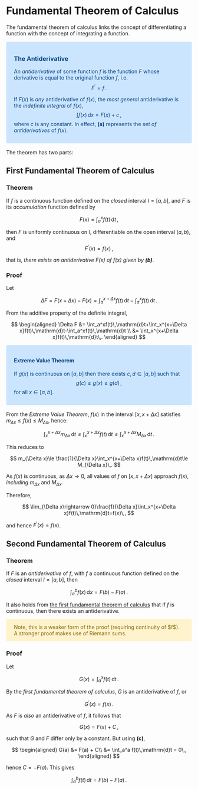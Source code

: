 # Fundamental Theorem of Calculus

The fundamental theorem of calculus links the concept of differentiating a function with the concept of integrating a function.

<div style="color: #004085;background-color: #cce5ff;border-color: #b8daff;   position: relative;padding: .75rem 1.25rem;margin-bottom: 1rem;border: 1px solid transparent;border-radius: .25rem;">
    
### The Antiderivative
An _antiderivative_ of some function $f$ is the function $F$ whose derivative is equal to the original function $f$, i.e. $$F^\prime = f\,.$$
    
If $F(x)$ is _any_ antiderivative of $f(x)$, the _most general_ antiderivative is the _indefinite integral_ of $f(x)$, 
$$
    \tag{a}
    \int f(x)\,\mathrm{d}x = F(x) + c\,,
$$
where $c$ is any constant. In effect, **(a)** represents the _set of antiderivatives_ of $f(x)$.
</div>

The theorem has two parts:

## First Fundamental Theorem of Calculus

### Theorem

If $f$ is a continuous function defined on the _closed_ interval $I=[a,b]$, and $F$ is its _accumulation_ function defined by

$$
\tag{b}
F(x)=\int_a^xf(t)\,\mathrm{d}{t}\,,
$$

then $F$ is uniformly continuous on $I$, differentiable on the open interval $(a, b)$, and
$$F^\prime(x)=f(x)\,,$$

that is, _there exists an antiderivative $F(x)$ of $f(x)$ given by **(b)**_.

### Proof

Let

$$
    \Delta F = F(x+\Delta x) - F(x) = \int_a^{x+\Delta x}f(t)\,\mathrm{d}t-\int_a^xf(t)\,\mathrm{d}t\,.
$$

From the additive property of the definite integral,

$$
\begin{aligned}
    \Delta F &= \int_a^xf(t)\,\mathrm{d}t+\int_x^{x+\Delta x}f(t)\,\mathrm{d}t-\int_a^xf(t)\,\mathrm{d}t \\
             &= \int_x^{x+\Delta x}f(t)\,\mathrm{d}t\,.
\end{aligned}
$$

<div style="color: #004085;background-color: #cce5ff;border-color: #b8daff;   position: relative;padding: .75rem 1.25rem;margin-bottom: 1rem;border: 1px solid transparent;border-radius: .25rem;">

#### Extreme Value Theorem

If $g(x)$ is continuous on $[a, b]$ then there exists $c,d\in[a,b]$ such that
$$g(c)\ge g(x)\ge g(d)\,,$$
for all $x\in[a,b]$.

</div>

From the _Extreme Value Theorem_, $f(x)$ in the interval $[x,x+\Delta x]$ satisfies $m_{\Delta x} \le f(x) \le M_{\Delta x}$, hence:

$$
    \int_x^{x+\Delta x}m_{\Delta x}\,\mathrm{d}t\le \int_x^{x+\Delta x}f(t)\,\mathrm{d}t\le \int_x^{x+\Delta x}M_{\Delta x}\,\mathrm{d}t\,.
$$

This reduces to

$$
    m_{\Delta x}\le \frac{1}{\Delta x}\int_x^{x+\Delta x}f(t)\,\mathrm{d}t\le M_{\Delta x}\,.
$$

As $f(x)$ is continuous, as $\Delta x\rightarrow 0$, all values of $f$ on $[x, x+\Delta x]$ approach $f(x)$, _including_ $m_{\Delta x}$ and $M_{\Delta x}$.

Therefore,

$$
\lim_{\Delta x\rightarrow 0}\frac{1}{\Delta x}\int_x^{x+\Delta x}f(t)\,\mathrm{d}t=f(x)\,,
$$

and hence $F^\prime(x)=f(x)$.

## Second Fundamental Theorem of Calculus

### Theorem

If $F$ is an _antiderivative_ of $f$, with $f$ a continuous function defined on the _closed_ interval $I=[a,b]$, then

$$
\int_a^b f(x)\,\mathrm{d}x=F(b)-F(a)\,.
$$

It also holds from [the first fundamental theorem of calculus](#First-Fundamental-Theorem-of-Calculus) that if $f$ is continuous, then there exists an antiderivative.

<div style="color: #856404;background-color: #fff3cd;border-color: #ffeeba;position: relative;padding: .75rem 1.25rem;margin-bottom: 1rem;border: 1px solid transparent;border-radius: .25rem;">
Note, this is a weaker form of the proof (requiring continuity of $f$). A stronger proof makes use of Riemann sums.
</div>

### Proof

Let

$$
    \tag{c}
    G(x) = \int_a^x f(t)\,\mathrm{d}t\,.
$$

By the _first fundamental theorem of calculus_, $G$ is an antiderivative of $f$, or

$$
    G^\prime(x)=f(x)\,.
$$

As $F$ is _also_ an antiderivative of $f$, it follows that

$$
    \tag{d}
    G(x)=F(x)+C\,,
$$

such that $G$ and $F$ differ only by a constant. But using **(c\)**,

$$
\begin{aligned}
G(a) &= F(a) + C\\
     &= \int_a^a f(t)\,\mathrm{d}t = 0\,,
\end{aligned}
$$

hence $C=-F(a)$. This gives

$$
\int_a^b f(t)\,\mathrm{d}t = F(b) - F(a)\,.
$$

<!-- For subsequent "proper" derivation of rule 2, we can't define rule 1 in terms of rule 2, as rule 2 makes presupposition that _any_ antiderivative exists. This is only proven by rule 1. -->

